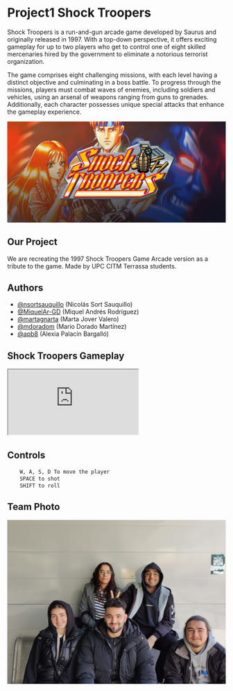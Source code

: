 # Project1 Shock Troopers

Shock Troopers is a run-and-gun arcade game developed by Saurus and originally released in 1997. With a top-down perspective, it offers exciting gameplay for up to two players who get to control one of eight skilled mercenaries hired by the government to eliminate a notorious terrorist organization.

The game comprises eight challenging missions, with each level having a distinct objective and culminating in a boss battle. To progress through the missions, players must combat waves of enemies, including soldiers and vehicles, using an arsenal of weapons ranging from guns to grenades. Additionally, each character possesses unique special attacks that enhance the gameplay experience.

![](img/shock_troopers.jpg)

## Our Project

We are recreating the 1997 Shock Troopers Game Arcade version as a tribute to the game. Made by UPC CITM Terrassa students.

## Authors

- [@nsortsauquillo](https://www.github.com/nsortsauquillo) (Nicolás Sort Sauquillo)
- [@MiquelAr-GD](https://www.github.com/MiquelAr-GD)       (Miquel Andrés Rodríguez)
- [@martagnarta](https://www.github.com/martagnarta)       (Marta Jover Valero)
- [@mdoradom](https://www.github.com/mdoradom)             (Mario Dorado Martínez)
- [@apb8](https://www.github.com/apb8)                     (Alexia Palacín Bargalló)


## Shock Troopers Gameplay

<iframe src="https://www.youtube.com/watch?v=dQw4w9WgXcQ"></iframe>

## Controls

```
    W, A, S, D To move the player
    SPACE to shot
    SHIFT to roll
```

## Team Photo

![](img/teamphoto.jpeg)
